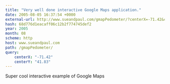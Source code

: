 ```yaml
---
title: "Very well done interactive Google Maps application."
date: 2005-08-05 16:37:54 +0000
external-url: http://www.sueandpaul.com/gmapPedometer/?centerX=-71.42&centerY=41.83
hash: 68d776d1eacaff06c12b2f774745def2
year: 2005
month: 08
scheme: http
host: www.sueandpaul.com
path: /gmapPedometer/
query:
    centerX: "-71.42"
    centerY: "41.83"
---
```


Super cool interactive example of Google Maps
